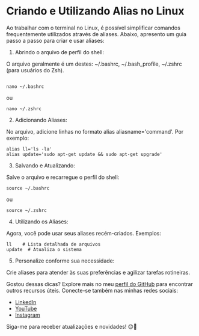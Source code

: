 # Criando e Utilizando Alias no Linux

Ao trabalhar com o terminal no Linux, é possível simplificar comandos frequentemente utilizados através de aliases. Abaixo, apresento um guia passo a passo para criar e usar aliases:

1. Abrindo o arquivo de perfil do shell:

O arquivo geralmente é um destes: ~/.bashrc, ~/.bash_profile, ~/.zshrc (para usuários do Zsh).
~~~Shell

nano ~/.bashrc
~~~
ou
~~~Shell
nano ~/.zshrc
~~~
2. Adicionando Aliases:

No arquivo, adicione linhas no formato alias aliasname='command'. Por exemplo:

~~~Shell
alias ll='ls -la'
alias update='sudo apt-get update && sudo apt-get upgrade'
~~~

3. Salvando e Atualizando:

Salve o arquivo e recarregue o perfil do shell:
~~~Shell
source ~/.bashrc
~~~
ou
~~~Shell
source ~/.zshrc
~~~

4. Utilizando os Aliases:

Agora, você pode usar seus aliases recém-criados. Exemplos:

~~~Shell
ll    # Lista detalhada de arquivos
update  # Atualiza o sistema
~~~

5. Personalize conforme sua necessidade:

Crie aliases para atender às suas preferências e agilizar tarefas rotineiras.

Gostou dessas dicas? Explore mais no meu [perfil do GitHub](https://www.ignicaoexpert.com.br/github) para encontrar outros recursos úteis. Conecte-se também nas minhas redes sociais:

- [LinkedIn](https://www.linkedin.com/in/leandrogestor/)
- [YouTube](https://www.youtube.com/channel/UCS1wzOwBdFEDZ8RdwLK9JYw)
- [Instagram](https://www.instagram.com/leandrot.silva/)

Siga-me para receber atualizações e novidades! 😊🚀

